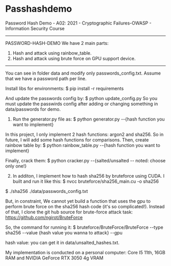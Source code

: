 # Passhashdemo
Password Hash Demo - A02: 2021 - Cryptographic Failures-OWASP - Information Security Course

---------------------------------------------------------------------------------------------------------------------------------------------------------------------------------------------------------------------------------------------------
PASSWORD-HASH-DEMO
We have 2 main parts:
1. Hash and attack using rainbow_table.
2. Hash and attack using brute force on GPU support device.
---------------------------------------------------------------------------------------------------------------------------------------------------------------------------------------------------------------------------------------------------

You can see in folder data and modify only passwords_config.txt.
Assume that we have a password path per line.

Install libs for environments:
$ pip install -r requirements

And update the passwords config by:
$ python update_config.py
So you must update the passwirds config after adding or changing something in data/passwords for demo.

1. Run the generator.py file as: 
$ python generator.py --{hash function you want to implement}

In this project, I only implement 2 hash functions: argon2 and sha256. So in future, I will add some hash functions for comparisons.
Then, create rainbow table by:
$ python rainbow_table.py --{hash function you want to implement}

Finally, crack them:
$ python cracker.py --{salted/unsalted -- noted: choose only one!}

2. In additon, I implement how to hash sha256 by bruteforce using CUDA. I built and run it like this:
$ nvcc bruteforce/sha256_main.cu -o sha256

$ ./sha256 ./data/passwords_config.txt

But, in constraint, We cannot yet build a function that uses the gpu to perform brute force on the sha256 hash code (it's so complicated!). Instead of that, I clone the git hub source for brute-force attack task: https://github.com/ngirot/BruteForce

So, the command for running it:
$ bruteforce/BruteForce/BruteForce --type sha256 --value {hash value you wanna to attack} --gpu

hash value: you can get it in data/unsalted_hashes.txt.

My implementation is conducted on a personal computer: Core I5 11th, 16GB RAM and NVIDIA GeForce RTX 3050 4g VRAM

